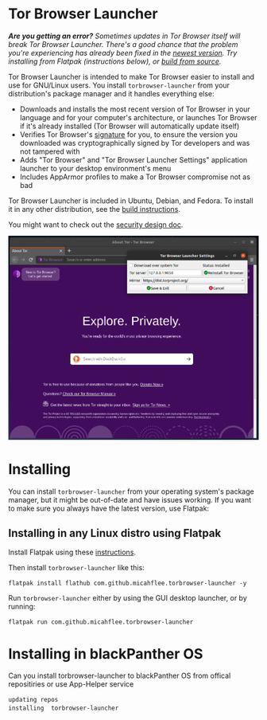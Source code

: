 # Tor Browser Launcher

_**Are you getting an error?** Sometimes updates in Tor Browser itself will break Tor Browser Launcher. There's a good chance that the problem you're experiencing has already been fixed in the [newest version](https://github.com/micahflee/torbrowser-launcher/releases). Try installing from Flatpak (instructions below), or [build from source](/BUILD.md)._

Tor Browser Launcher is intended to make Tor Browser easier to install and use for GNU/Linux users. You install ```torbrowser-launcher``` from your distribution's package manager and it handles everything else:

* Downloads and installs the most recent version of Tor Browser in your language and for your computer's architecture, or launches Tor Browser if it's already installed (Tor Browser will automatically update itself)
* Verifies Tor Browser's [signature](https://www.torproject.org/docs/verifying-signatures.html.en) for you, to ensure the version you downloaded was cryptographically signed by Tor developers and was not tampered with
* Adds "Tor Browser" and "Tor Browser Launcher Settings" application launcher to your desktop environment's menu
* Includes AppArmor profiles to make a Tor Browser compromise not as bad

Tor Browser Launcher is included in Ubuntu, Debian, and Fedora. To install it in any other distribution, see the [build instructions](/BUILD.md).

You might want to check out the [security design doc](/security_design.md).

![Tor Browser Launcher screenshot](/screenshot.png)

# Installing

You can install `torbrowser-launcher` from your operating system's package manager, but it might be out-of-date and have issues working. If you want to make sure you always have the latest version, use Flatpak:

## Installing in any Linux distro using Flatpak

Install Flatpak using these [instructions](https://flatpak.org/setup/).

Then install `torbrowser-launcher` like this:

```
flatpak install flathub com.github.micahflee.torbrowser-launcher -y
```

Run `torbrowser-launcher` either by using the GUI desktop launcher, or by running:

```
flatpak run com.github.micahflee.torbrowser-launcher
```
# Installing in blackPanther OS

Can you install torbrowser-launcher to blackPanther OS from offical repositiries or use App-Helper service

```sh
updating repos
installing  torbrowser-launcher
```

